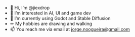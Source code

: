 - 👋 Hi, I’m @jiexdrop
- 👀 I’m interested in AI, UI and game dev
- 🌱 I’m currently using Godot and Stable Diffusion
- ✏ My hobbies are drawing and walking 
- 📫 You reach me via email at [jorge.noogueira@gmail.com](mailto:jorge.noogueira@gmail.com?subject=[GitHub]%20Hello%20Jiexdrop)

<!---
jiexdrop/jiexdrop is a ✨ special ✨ repository because its `README.md` (this file) appears on your GitHub profile.
You can click the Preview link to take a look at your changes.
--->
